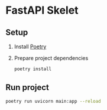 # FastAPI Skelet


## Setup
1. Install [Poetry](https://pypi.org/project/poetry)

2. Prepare project dependencies
    ```bash
    poetry install
    ```

## Run project

```bash
poetry run uvicorn main:app --reload
```